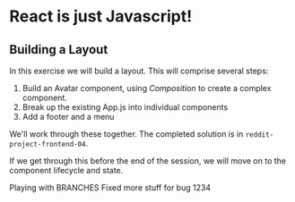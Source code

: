 # React is just Javascript!

## Building a Layout
In this exercise we will build a layout. This will comprise several steps:

1. Build an Avatar component, using *Composition* to create a complex component.
2. Break up the existing App.js into individual components
3. Add a footer and a menu

We'll work through these together. The completed solution is in `reddit-project-frontend-04`.

If we get through this before the end of the session, we will move on to the component lifecycle and state.

Playing with BRANCHES
Fixed more stuff for bug 1234

